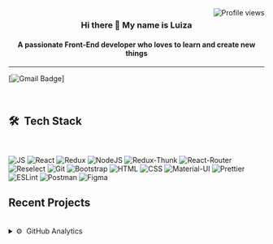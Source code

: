 <img align="right" src="https://komarev.com/ghpvc/?username=LuizaSar&style=flat&color=orange&label=PROFILE+VIEWS" alt="Profile views">

<div align="center">
<h3>Hi there 👋 My name is Luiza</h3> 
<h4>A passionate Front-End developer who loves to learn and create new things </h4>
</div>
<hr/>

[![Gmail Badge](https://img.shields.io/badge/-Contact_email-c14438?style=flat-square&logo=Gmail&logoColor=white&link=mailto:louisesaratova@gmail.com)]

<br/>

<h2>🛠 &nbsp;Tech Stack</h2>  
<br/>

![JS](https://img.shields.io/badge/JavaScript-red?style=for-the-badge&logo=javaScript)
![React](https://img.shields.io/badge/React-grey?style=for-the-badge&logo=react)
![Redux](https://img.shields.io/badge/Redux-blue?style=for-the-badge&logo=redux)
![NodeJS](https://img.shields.io/badge/NodeJS-green?style=for-the-badge&logo=node.JS)
![Redux-Thunk](https://img.shields.io/badge/Redux--Thunk-blue?style=for-the-badge&logo=redux-thunk)
![React-Router](https://img.shields.io/badge/React_Router-yellow?style=for-the-badge&logo=react-router)
![Reselect](https://img.shields.io/badge/Reselect-red?style=for-the-badge&logo=reselect)
![Git](https://img.shields.io/badge/Git-grey?style=for-the-badge&logo=git)
![Bootstrap](https://img.shields.io/badge/Bootstrap-green?style=for-the-badge&logo=Bootstrap)
![HTML](https://img.shields.io/badge/HTML5-grey?style=for-the-badge&logo=HTML5)
![CSS](https://img.shields.io/badge/CSS-yellow?style=for-the-badge&logo=css3)
![Material-UI](https://img.shields.io/badge/Material_UI-blue?style=for-the-badge&logo=material-ui)
![Prettier](https://img.shields.io/badge/Prettier-grey?style=for-the-badge&logo=prettier)
![ESLint](https://img.shields.io/badge/ESLint-blue?style=for-the-badge&logo=eslint)
![Postman](https://img.shields.io/badge/Postman-grey?style=for-the-badge&logo=postman)
![Figma](https://img.shields.io/badge/Figma-black?style=for-the-badge&logo=figma)

  
 
<h2>Recent Projects</h2>  
  
<br/>

  
<details>
   <summary>⚙️ &nbsp;GitHub Analytics</summary>
    <br/>
    <div align="center">
<img alt="Luiza's github stats"  height="180em" width="50%" src="https://github-readme-stats.vercel.app/api?username=LuizaSar&show_icons=true&count_private=true&hide_border=true&bg_color=50,e96205,904e99&title_color=fff&text_color=fff&icon_color=f2f2f2" href="https://github.com/LuizaSar" />
<img alt="Top Langs"  height="180em" width="42%" src="https://github-readme-stats.vercel.app/api/top-langs/?username=LuizaSar&layout=compact&count_private=true&&hide_border=true&bg_color=904e99&title_color=fff&text_color=fff&icon_color=f2f2f2&hide=jupyter%20notebook&langs_count=5" href="https://github.com/LuizaSar" />
    </div>
</details>



